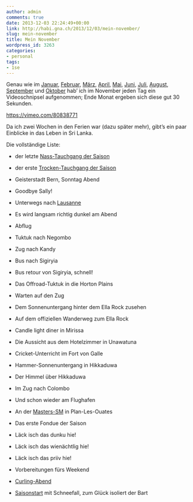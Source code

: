 ```yaml
---
author: admin
comments: true
date: 2013-12-03 22:24:49+00:00
link: http://habi.gna.ch/2013/12/03/mein-november/
slug: mein-november
title: Mein November
wordpress_id: 3263
categories:
- personal
tags:
- 1se
---
```


Genau wie im [Januar](http://habi.gna.ch/2013/02/01/mein-januar/), [Februar](http://habi.gna.ch/2013/03/04/mein-februar/), [März](http://habi.gna.ch/2013/04/01/mein-marz/), [April](http://habi.gna.ch/2013/05/01/mein-april/), [Mai](http://habi.gna.ch/2013/06/01/mein-mai/), [Juni](http://habi.gna.ch/2013/07/01/mein-juni/), [Juli](http://habi.gna.ch/2013/08/02/mein-juli/), [August](http://habi.gna.ch/2013/09/02/mein-august/), [September](http://habi.gna.ch/2013/10/02/mein-september/) und [Oktober](http://habi.gna.ch/2013/11/03/mein-oktober/) hab’ ich im November jeden Tag ein Videoschnipsel aufgenommen; Ende Monat ergeben sich diese gut 30 Sekunden.

https://vimeo.com/80838771

Da ich zwei Wochen in den Ferien war (dazu später mehr), gibt’s ein paar Einblicke in das Leben in Sri Lanka.  

Die vollständige Liste:  




  
  * der letzte [Nass-Tauchgang der Saison](http://divelog.davidhaberthuer.ch/2013.11.01.eichholz-marzili.pdf)


  
  * der erste [Trocken-Tauchgang der Saison](http://habi.gna.ch/2013/11/05/tauchen-im-lac-st-leonard/)


  
  * Geisterstadt Bern, Sonntag Abend


  
  * Goodbye Sally!


  
  * Unterwegs nach [Lausanne](http://habi.gna.ch/2013/11/05/zmorge-am-see/)


  
  * Es wird langsam richtig dunkel am Abend


  
  * Abflug


  
  * Tuktuk nach Negombo


  
  * Zug nach Kandy


  
  * Bus nach Sigiryia


  
  * Bus retour von Sigiryia, schnell!


  
  * Das Offroad-Tuktuk in die Horton Plains


  
  * Warten auf den Zug


  
  * Dem Sonnenuntergang hinter dem Ella Rock zusehen


  
  * Auf dem offiziellen Wanderweg zum Ella Rock


  
  * Candle light diner in Mirissa


  
  * Die Aussicht aus dem Hotelzimmer in Unawatuna


  
  * Cricket-Unterricht im Fort von Galle


  
  * Hammer-Sonnenuntergang in Hikkaduwa


  
  * Der Himmel über Hikkaduwa


  
  * Im Zug nach Colombo


  
  * Und schon wieder am Flughafen


  
  * An der [Masters-SM](http://www.fsn.ch/desktopdefault.aspx/tabid-814/965_read-9606/) in Plan-Les-Ouates


  
  * Das erste Fondue der Saison


  
  * Läck isch das dunku hie!


  
  * Läck isch das wienächtlig hie!


  
  * Läck isch das priiv hie!


  
  * Vorbereitungen fürs Weekend


  
  * [Curling-Abend](http://www.curlingbern.ch/curling-probieren/plausch-curling/)


  
  * [Saisonstart](http://runkeeper.com/user/davidhaberthuer/activity/276564220) mit Schneefall, zum Glück isoliert der Bart


